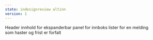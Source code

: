 ```yaml
---
state: indesignreview altinn
version: 1
---
```


Header innhold for ekspanderbar panel for innboks lister for en melding som haster og frist er forfalt
